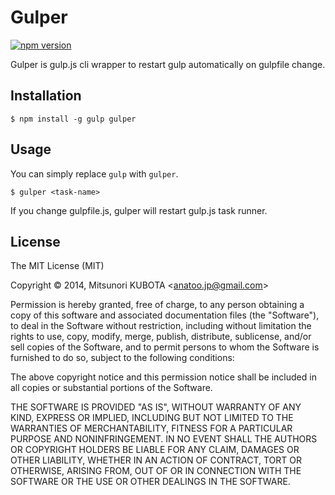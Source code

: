 # Gulper

[![npm version](https://badge.fury.io/js/gulper.png)](http://badge.fury.io/js/gulper)

Gulper is gulp.js cli wrapper to restart gulp automatically on gulpfile change.

## Installation

```
$ npm install -g gulp gulper
```

## Usage

You can simply replace `gulp` with `gulper`.

```
$ gulper <task-name>
```

If you change gulpfile.js, gulper will restart gulp.js task runner.

## License

The MIT License (MIT)

Copyright &copy; 2014, Mitsunori KUBOTA \<anatoo.jp@gmail.com\>

Permission is hereby granted, free of charge, to any person obtaining a copy of this software and associated documentation files (the "Software"), to deal in the Software without restriction, including without limitation the rights to use, copy, modify, merge, publish, distribute, sublicense, and/or sell copies of the Software, and to permit persons to whom the Software is furnished to do so, subject to the following conditions:

The above copyright notice and this permission notice shall be included in all copies or substantial portions of the Software.

THE SOFTWARE IS PROVIDED "AS IS", WITHOUT WARRANTY OF ANY KIND, EXPRESS OR IMPLIED, INCLUDING BUT NOT LIMITED TO THE WARRANTIES OF MERCHANTABILITY, FITNESS FOR A PARTICULAR PURPOSE AND NONINFRINGEMENT. IN NO EVENT SHALL THE AUTHORS OR COPYRIGHT HOLDERS BE LIABLE FOR ANY CLAIM, DAMAGES OR OTHER LIABILITY, WHETHER IN AN ACTION OF CONTRACT, TORT OR OTHERWISE, ARISING FROM, OUT OF OR IN CONNECTION WITH THE SOFTWARE OR THE USE OR OTHER DEALINGS IN THE SOFTWARE.
